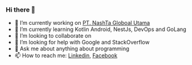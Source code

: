 ### Hi there 👋

<!--
**rifanid98/rifanid98** is a ✨ _special_ ✨ repository because its `README.md` (this file) appears on your GitHub profile.

Here are some ideas to get you started:

- 🔭 I’m currently working on ...
- 🌱 I’m currently learning ...
- 👯 I’m looking to collaborate on ...
- 🤔 I’m looking for help with ...
- 💬 Ask me about ...
- 📫 How to reach me: ...
- 😄 Pronouns: ...
- ⚡ Fun fact: ...
-->
- 🔭 I’m currently working on [PT. NashTa Globoal Utama](https://nashta.co.id/)
- 🌱 I’m currently learning Kotlin Android, NestJs, DevOps and GoLang
- 👯 I’m looking to collaborate on 
- 🤔 I’m looking for help with Google and StackOverflow
- 💬 Ask me about anything about programming
- 📫 How to reach me: [Linkedin](https://www.linkedin.com/in/adnin-rifandi/), [Facebook](https://web.facebook.com/adnin.rifandi754)
